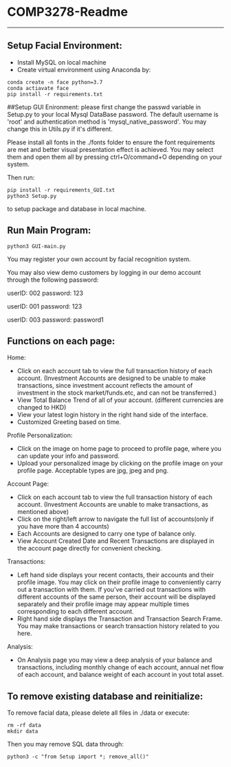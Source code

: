 # COMP3278-Readme
*******


## Setup Facial Environment: 
* Install MySQL on local machine
* Create virtual environment using Anaconda by: 
```
conda create -n face python=3.7
conda actiavate face
pip install -r requirements.txt
```

##Setup GUI Enironment: 
please first change the passwd variable in Setup.py to your local Mysql DataBase password. 
The default username is 'root' and authentication method is 'mysql_native_password'. You may change this in Utils.py if it's different. 

Please install all fonts in the ./fonts folder to ensure the font requirements are met and better visual presentation effect is achieved. 
You may select them and open them all by pressing ctrl+O/command+O depending on your system. 

Then run: 
```
pip install -r requirements_GUI.txt
python3 Setup.py
```
to setup package and database in local machine. 


## Run Main Program: 
```
python3 GUI-main.py
```
You may register your own account by facial recognition system. 

You may also view demo customers by logging in our demo account through the following password: 

userID: 002
password: 123

userID: 001
password: 123

userID: 003
password: password1



## Functions on each page: 

Home: 
* Click on each account tab to view the full transaction history of each account. (Investment Accounts are designed to be unable to make transactions, since investment account reflects the amount of investment in the stock market/funds.etc, and can not be transferred.)
* View Total Balance Trend of all of your account. (different currencies are changed to HKD)
* View your latest login history in the right hand side of the interface. 
* Customized Greeting based on time. 

Profile Personalization: 
* Click on the image on home page to proceed to profile page, where you can update your info and password. 
* Upload your personalized image by clicking on the profile image on your profile page. Acceptable types are jpg, jpeg and png. 


Account Page: 
* Click on each account tab to view the full transaction history of each account. (Investment Accounts are unable to make transactions, as mentioned above)
* Click on the right/left arrow to navigate the full list of accounts(only if you have more than 4 accounts)
* Each Accounts are designed to carry one type of balance only. 
* View Account Created Date and Recent Transactions are displayed in the account page directly for convenient checking. 

Transactions: 
* Left hand side displays your recent contacts, their accounts and their profile image. You may click on their profile image to conveniently carry out a transaction with them. If you've carried out transactions with different accounts of the same person, their account will be displayed separately and their profile image may appear multiple times corresponding to each different account. 
* Right hand side displays the Transaction and Transaction Search Frame. You may make transactions or search transaction history related to you here. 

Analysis: 
* On Analysis page you may view a deep analysis of your balance and transactions, including monthly change of each account, annual net flow of each account, and balance weight of each account in yout total asset. 




## To remove existing database and reinitialize: 

To remove facial data, please delete all files in ./data or execute: 
```
rm -rf data
mkdir data
```
Then you may remove SQL data through: 
```
python3 -c "from Setup import *; remove_all()"
```
